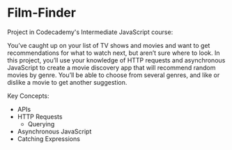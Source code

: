 # Film-Finder

Project in Codecademy's Intermediate JavaScript course:

You’ve caught up on your list of TV shows and movies and want to get recommendations for what to watch next, but aren’t sure where to look. In this project, you’ll use your knowledge of HTTP requests and asynchronous JavaScript to create a movie discovery app that will recommend random movies by genre. You’ll be able to choose from several genres, and like or dislike a movie to get another suggestion.

Key Concepts:

- APIs
- HTTP Requests
  - Querying
- Asynchronous JavaScript
- Catching Expressions
